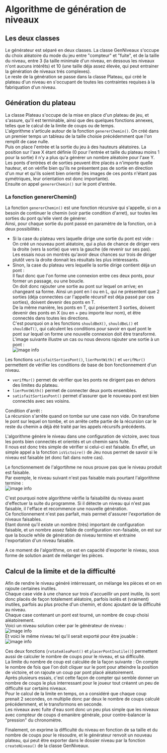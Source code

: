 # Algorithme de génération de niveaux

## Les deux classes

Le générateur est séparé en deux classes. La classe GenNiveaux s'occupe du choix aléatoire du mode du jeu entre "compteur" et "fuite", et de la taille du niveau, entre 3 (la taille minimale d'un niveau, en dessous les niveaux n'ont aucuns intérêts) et 10 (une taille déja assez élevée, qui peut entrainer la génération de niveaux trés complexes).  
Le reste de la génération se passe dans la classe Plateau, qui créé le plateau d'un niveau en s'occupant de toutes les contraintes requises à la fabriquation d'un niveau.  

## Génération du plateau  

La classe Plateau s'occupe de la mise en place d'un plateau de jeu, et s'assure, qu'il est terminable, ainsi que des quelques fonctions annexes, telles que le calcul de la limite de coups ou de temps.  
L'algorithme s'articule autour de la fonction `genererChemin()`. On créé dans un premier temps un tableau de la taille choisie précédemment que l'on remplit de case nulle.  
Puis on place l'entrée et la sortie du jeu à des hauteurs aléatoires. La position sur l'axe X étant définie (0 pour l'entrée et taille du plateau moins 1 pour la sortie) il n'y a plus qu'a générer un nombre aléatoire pour l'axe Y.  
Les ponts d'entrées et de sorties peuvent être placés a n'importe quelle hauteur, et on vérifie bien qu'ils ne présentent pas de sortie en direction d'un mur et qu'ils soient bien orienté (les images de ces ponts n'étant pas symétriques, leur orientation est donc importante).  
Ensuite on appel `genererChemin()` sur le pont d'entrée.  

### La fonction genererChemin()  

La fonction `genererChemin()` est une fonction récursive qui s'appelle, si on a besoin de continuer le chemin (voir partie condition d'arret), sur toutes les sorties du pont qu'elle vient de générer.  
Ainsi, pour chaque sortie du pont passé en paramètre de la fonction, on à deux possibilités :  
- Si la case du plateau vers laquelle dirige une sortie du pont est vide :  
  On créé un nouveau pont aléatoire, qui a plus de chance de diriger vers la droite (vers la sortie) que vers la gauche (de revenir sur ses pas).  
Les essais nous on montrés qu'avoir deux chances sur trois de diriger plutôt vers la droite donnait les résultats les plus intéressants.  
- Sinon, la case du plateau vers lequelle la sortie dirige contient déja un pont :  
  Il faut donc que l'on forme une connexion entre ces deux ponts, pour former un passage, ou une boucle.  
  On doit donc rajouter une sortie au pont sur lequel on arrive; en changeant sa forme. Ainsi un pont en I ou en L, qui ne présentent que 2 sorties (déja connectées car l'appelle récursif est déja passé par ces sorties), doivent devenir des ponts en T.  
De la même manière, les ponts en T, qui présentent 3 sorties, doivent devenir des ponts en X (ou en + peu importe leur nom), et être connectés dans toutes les directions.  
C'est pourquoi on a les fonctions `shouldBeX()`, `shouldBeL()` et `shouldBeT()`, qui calculent les conditions pour savoir en quel pont le pont sur lequel on forme une nouvelle connexion doit être transformé.  
L'image suivante illustre un cas ou nous devons rajouter une sortie à un pont :  
![image info](../resources/imgreadme/PontTConnection.png)

Les fonctions `satisfaitSortiesPont()`, `lierPontWith()` et `verifMur()` permettent de vérifier les conditions de base de bon fonctionnement d'un niveau.  
- `verifMur()` permet de vérifier que les ponts ne dirigent pas en dehors des limites du plateau.   
- `lierPontWith()` permet de connecter deux ponts ensembles.  
- `satisfaitSortiesPont()` permet d'assurer que le nouveau pont est bien connectés avec ses voisins.


Condition d'arrêt :  
La récursion s'arrête quand on tombe sur une case non vide. On transfome le pont sur lequel on tombe, et on arrête cette partie de la récursion car le reste du chemin a déjà été traité par les appels récursifs précédents.  

L'algorithme génère le niveau dans une configuration de victoire, avec tous les ponts bien connectés et orientés et un chemin sans fuite.  
Il nous est donc très simple de vérifier si celui-ci est faisable. En effet, un simple appel a la fonction `isVictoire()` de Jeu nous permet de savoir si le niveau est faisable (et donc fait dans notre cas).  

Le fonctionnement de l'algortihme ne nous prouve pas que le niveau produit est faisable.  
Par exemple, le niveau suivant n'est pas faisable mais pourtant l'algorithme termine :  
![image info](../resources/imgreadme/Niveau_infaisable.png)  

C'est pourquoi notre algorithme vérifie la faisabilité du niveau avant d'effectuer la suite du programme. Si il détecte un niveau qui n'est pas faisable, il l'efface et recommence une nouvelle génération.  
Ce fonctionnement n'est pas parfait, mais permet d'assurer l'exportation de niveaux faisables.  
Etant donné qu'il existe un nombre (très) important de configuration faisable, et un nombre assez faible de configuration non-faisable, on est sur que la boucle while  de génération de niveau termine et entraine l'exportation d'un niveau faisable.  

A ce moment de l'algorithme, on est en capacité d'exporter le niveau, sous forme de solution avant de mélanger les pièces.  

## Calcul de la limite et de la difficulté  

Afin de rendre le niveau généré intérressant, on mélange les pièces et on en rajoute certaines inutiles.  
Chaque case vide à une chance sur trois d'accueillir un pont inutile, ils sont donc placés de façon totalement aléatoire, parfois isolés et (vraiment) inutiles, parfois au plus proche d'un chemin, et donc ajoutant de la difficulté au niveau.  
Chaque case contenant un pont est tourné, un nombre de coup choisi aléatoirement.  
Voici un niveau solution créer par le générateur de niveau :  
![image info](../resources/imgreadme/niveau_solution.png)  
Et voici le même niveau tel qu'il serait exporté pour être jouable :  
![image info](../resources/imgreadme/niveau_melange.png)  
  
Ces deux fonctions (`rotateAleaPont()` et `placerPontInutile()`) permettent aussi de calculer le nombre de coups pour le niveau, et sa difficulté.  
La limite du nombre de coup est calculée de la façon suivante : On compte le nombre de fois que l'on doit cliquer sur le pont pour atteindre la position de victoire, et on rajoute un coup par pont placé aléatoirement.  
Après plusieurs essais, c'est cette façon de compter qui semble donner un nombre de coups le plus interressant pour le joueur tout créannt un peu de difficulté sur certains niveaux.  
Pour le calcul de la limite en temps, on a considéré que chaque coup prenait 2 secondes, on multiplie donc par deux le nombre de coups calculé précédemment, et le transformons en seconde.  
Les niveaux avec fuite d'eau sont donc un peu plus simple que les niveaux avec compteur de coups d emanière générale, pour contre-balancer la "pression" du chronomètre.  

Finalement, on exprime la difficulté du niveau en fonction de sa taille et du nombre de coups pour le résoudre, et le générateur renvoit un nouveau plateau, qui peut être exporter dans le dossier niveau par la fonction `createNiveau()` de la classe GenNiveaux.  
